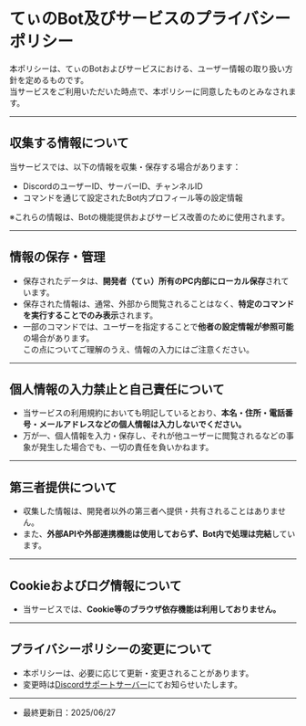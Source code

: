 # てぃのBot及びサービスのプライバシーポリシー

本ポリシーは、てぃのBotおよびサービスにおける、ユーザー情報の取り扱い方針を定めるものです。  
当サービスをご利用いただいた時点で、本ポリシーに同意したものとみなされます。

---

## 収集する情報について

当サービスでは、以下の情報を収集・保存する場合があります：

- DiscordのユーザーID、サーバーID、チャンネルID  
- コマンドを通じて設定されたBot内プロフィール等の設定情報

※これらの情報は、Botの機能提供およびサービス改善のために使用されます。

---

## 情報の保存・管理

- 保存されたデータは、**開発者（てぃ）所有のPC内部にローカル保存**されています。  
- 保存された情報は、通常、外部から閲覧されることはなく、**特定のコマンドを実行することでのみ表示**されます。  
- 一部のコマンドでは、ユーザーを指定することで**他者の設定情報が参照可能**の場合があります。  
  この点についてご理解のうえ、情報の入力にはご注意ください。

---

## 個人情報の入力禁止と自己責任について

- 当サービスの利用規約においても明記しているとおり、**本名・住所・電話番号・メールアドレスなどの個人情報は入力しないでください。**  
- 万が一、個人情報を入力・保存し、それが他ユーザーに閲覧されるなどの事象が発生した場合でも、一切の責任を負いかねます。

---

## 第三者提供について

- 収集した情報は、開発者以外の第三者へ提供・共有されることはありません。  
- また、**外部APIや外部連携機能は使用しておらず、Bot内で処理は完結**しています。

---

## Cookieおよびログ情報について

- 当サービスでは、**Cookie等のブラウザ依存機能は利用しておりません。**

---

## プライバシーポリシーの変更について

- 本ポリシーは、必要に応じて更新・変更されることがあります。  
- 変更時は[Discordサポートサーバー](https://discord.gg/a3H8GrMgKj)にてお知らせいたします。

---

- 最終更新日：2025/06/27
